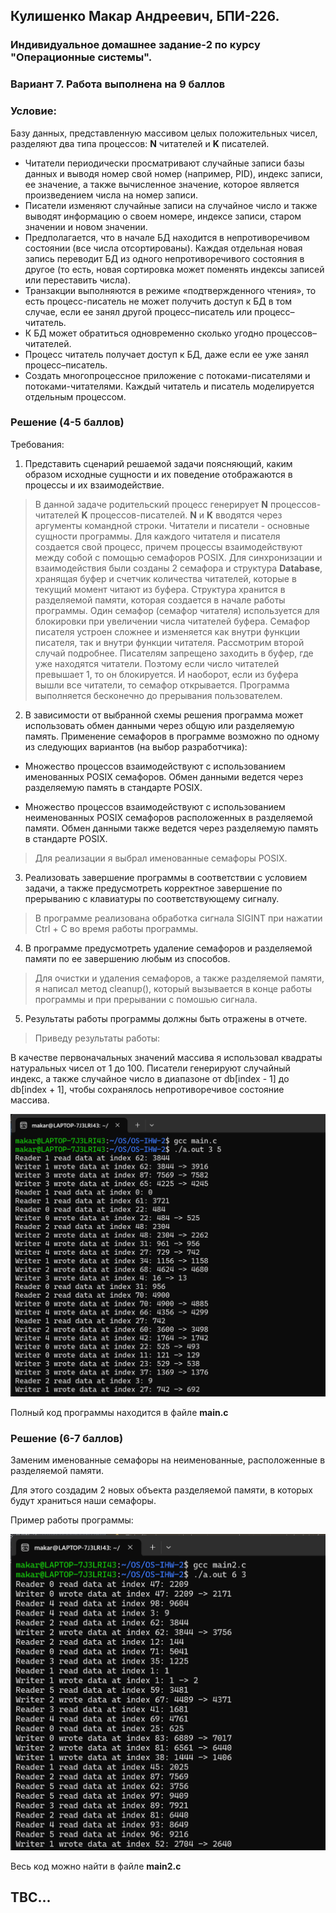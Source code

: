 ## Кулишенко Макар Андреевич, БПИ-226.
### Индивидуальное домашнее задание-2 по курсу "Операционные системы".
### Вариант 7. Работа выполнена на 9 баллов
### Условие:
Базу данных, представленную массивом целых положительных чисел, разделяют два типа процессов: **N** читателей и **K** писателей. 

- Читатели периодически просматривают случайные записи базы данных и выводя номер свой номер (например, PID), индекс записи, ее значение, а также вычисленное значение, которое является произведением числа на номер записи.
- Писатели изменяют случайные записи на случайное число и также выводят информацию о своем номере, индексе записи, старом значении и новом значении.
- Предполагается, что в начале БД находится в непротиворечивом состоянии (все числа отсортированы). Каждая отдельная новая запись переводит БД из одного непротиворечивого состояния в другое (то есть, новая сортировка может поменять индексы записей или переставить числа).
- Транзакции выполняются в режиме «подтвержденного чтения», то есть процесс-писатель не может получить доступ к БД в том случае, если ее занял другой процесс–писатель или
процесс–читатель.
- К БД может обратиться одновременно сколько угодно процессов–читателей.
- Процесс читатель получает доступ к БД, даже если ее уже занял процесс–писатель.
- Создать многопроцессное приложение с потоками-писателями и потоками-читателями.
Каждый читатель и писатель моделируется отдельным процессом.

### Решение (4-5 баллов)
Требования:

1. Представить сценарий решаемой задачи поясняющий, каким образом исходные сущности и их поведение отображаются в процессы и их взаимодействие.

> В данной задаче родительский процесс генерирует **N** процессов-читателей **K** процессов-писателей. **N** и **K** вводятся через аргументы командной строки. Читатели и писатели - основные сущности программы. Для каждого читателя и писателя создается свой процесс, причем процессы взаимодействуют между собой с помощью семафоров POSIX. Для синхронизации и взаимодействия были созданы 2 семафора и структура **Database**, хранящая буфер и счетчик количества читателей, которые в текущий момент читают из буфера. Структура хранится в разделяемой памяти, которая создается в начале работы программы. Один семафор (семафор читателя) используется для блокировки при увеличении числа читателей буфера. Семафор писателя устроен сложнее и изменяется как внутри функции писателя, так и внутри функции читателя. Рассмотрим второй случай подробнее. Писателям запрещено заходить в буфер, где уже находятся читатели. Поэтому если число читателей превышает 1, то он блокируется. И наоборот, если из буфера вышли все читатели, то семафор открывается. Программа выполняется бесконечно до прерывания пользователем.


2. В зависимости от выбранной схемы решения программа может использовать обмен данными через общую или разделяемую память. Применение семафоров в программе возможно по одному из следующих вариантов (на выбор разработчика):

- Множество процессов взаимодействуют с использованием именованных POSIX семафоров. Обмен данными ведется через разделяемую память в стандарте POSIX.

- Множество процессов взаимодействуют с использованием неименованных POSIX семафоров расположенных в разделяемой памяти. Обмен данными также ведется через разделяемую память в стандарте POSIX.

> Для реализации я выбрал именованные семафоры POSIX.

3. Реализовать завершение программы в соответствии с условием задачи, а также предусмотреть корректное завершение по прерыванию с клавиатуры по соответствующему сигналу.

> В программе реализована обработка сигнала SIGINT при нажатии Ctrl + C во время работы программы. 

4. В программе предусмотреть удаление семафоров и разделяемой
памяти по ее завершению любым из способов.

> Для очистки и удаления семафоров, а также разделяемой памяти, я написал метод cleanup(), который вызывается в конце работы программы и при прерывании с помошью сигнала.
5. Результаты работы программы должны быть отражены в отчете.

> Приведу результаты работы:

В качестве первоначальных значений массива я использовал квадраты натуральных чисел от 1 до 100. Писатели генерируют случайный индекс, а также случайное число в диапазоне от db[index - 1] до db[index + 1], чтобы сохранялось непротиворечивое состояние массива.

![alt text](images/image.png)

Полный код программы находится в файле **main.c**

### Решение (6-7 баллов)

Заменим именованные семафоры на неименованные, расположенные в разделяемой памяти. 

Для этого создадим 2 новых объекта разделяемой памяти, в которых будут храниться наши семафоры.

Пример работы программы:

![alt text](images/image-1.png)

Весь код можно найти в файле **main2.c**

## TBC...